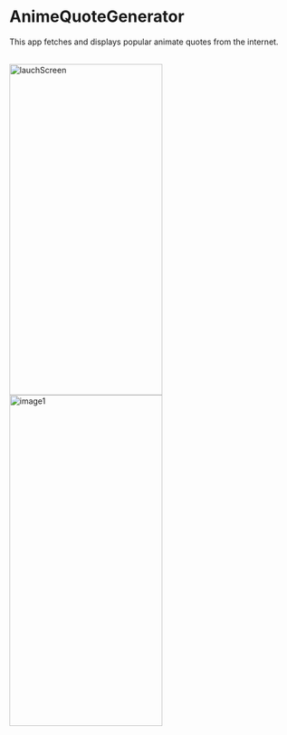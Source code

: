 # AnimeQuoteGenerator
This app fetches and displays popular animate quotes from the internet.
<br><br>
<!-- <img width="363" alt="lauchScreen" src="https://user-images.githubusercontent.com/60410024/236642549-9bc0f263-b43c-4eb8-84b5-3c2b3cdd78af.png">
<img width="377" alt="image1" src="https://user-images.githubusercontent.com/60410024/236642597-a2af81b1-3cf6-4079-8032-bd06565f8cbe.png">
<img width="371" alt="image2" src="https://user-images.githubusercontent.com/60410024/236642700-9976cc79-9b8f-4ff3-a00a-6498b0620fef.png">
<img width="372" alt="image3" src="https://user-images.githubusercontent.com/60410024/236642706-b577047d-03a5-4ae0-907d-f4983a76b26c.png"> -->


<img src="https://user-images.githubusercontent.com/60410024/236642549-9bc0f263-b43c-4eb8-84b5-3c2b3cdd78af.png" alt="lauchScreen"
   width="270" height="585">
   <img src="https://user-images.githubusercontent.com/60410024/236642597-a2af81b1-3cf6-4079-8032-bd06565f8cbe.png" alt="image1"
   width="270" height="585">
